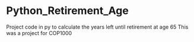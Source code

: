 # Python_Retirement_Age
Project code in py to calculate the years left until retirement at age 65
This was a project for COP1000
